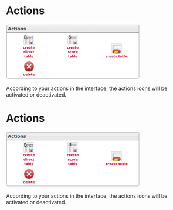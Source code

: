 <!--
created_at: '2012-04-12 19:20:40'
updated_at: '2013-03-13 14:23:42'
authors:
    - 'Jérôme Bogaerts'
contributors:
    - 'Sophie Doublet'
tags:
    - 'Manage Results'
-->

Actions
=======

![](../resources/results-actions.png)

According to your actions in the interface, the actions icons will be activated or deactivated.

Actions
=======

![](../resources/results-actions.png)

According to your actions in the interface, the actions icons will be activated or deactivated.


